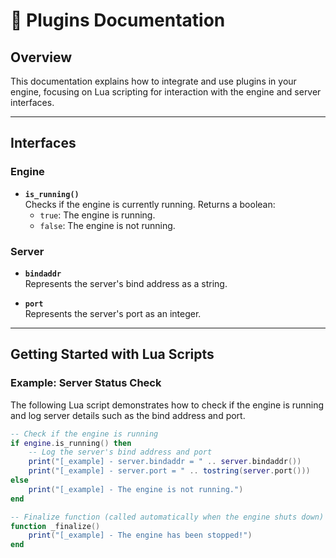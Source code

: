 # 📄 **Plugins Documentation**

## Overview  
This documentation explains how to integrate and use plugins in your engine, focusing on Lua scripting for interaction with the engine and server interfaces.

---

## **Interfaces**

### **Engine**  
- **`is_running()`**  
  Checks if the engine is currently running. Returns a boolean:  
  - `true`: The engine is running.  
  - `false`: The engine is not running.  

### **Server**  
- **`bindaddr`**  
  Represents the server's bind address as a string.  

- **`port`**  
  Represents the server's port as an integer.  

---

## **Getting Started with Lua Scripts**

### **Example: Server Status Check**
The following Lua script demonstrates how to check if the engine is running and log server details such as the bind address and port.  

```lua
-- Check if the engine is running
if engine.is_running() then
    -- Log the server's bind address and port
    print("[_example] - server.bindaddr = " .. server.bindaddr())
    print("[_example] - server.port = " .. tostring(server.port()))
else
    print("[_example] - The engine is not running.")
end

-- Finalize function (called automatically when the engine shuts down)
function _finalize()
    print("[_example] - The engine has been stopped!")
end
